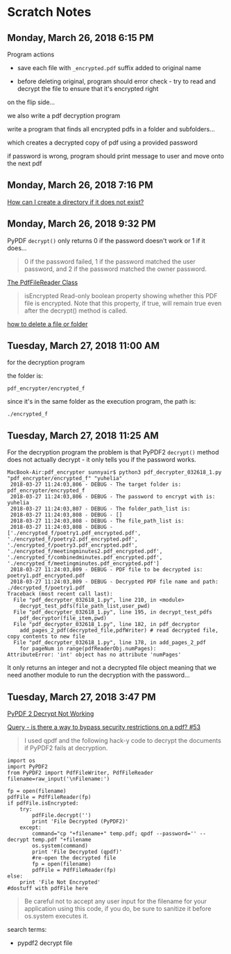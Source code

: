 # Scratch Notes

## Monday, March 26, 2018 6:15 PM

Program actions

* save each file with `_encrypted.pdf` suffix added to original name

* before deleting original, program should error check - try to read and decrypt the file to ensure that it's encrypted right

on the flip side...

we also write a pdf decryption program

write a program that finds all encrypted pdfs in a folder and subfolders...

which creates a decrypted copy of pdf using a provided password

if password is wrong, program should print message to user and move onto the next pdf

## Monday, March 26, 2018 7:16 PM

[How can I create a directory if it does not exist?](https://stackoverflow.com/questions/273192/how-can-i-create-a-directory-if-it-does-not-exist)

## Monday, March 26, 2018 9:32 PM

PyPDF `decrypt()` only returns 0 if the password doesn't work or 1 if it does...

> 0 if the password failed, 1 if the password matched the user password, and 2 if the password matched the owner password.

[The PdfFileReader Class](https://pythonhosted.org/PyPDF2/PdfFileReader.html)

> isEncrypted
> Read-only boolean property showing whether this PDF file is encrypted. Note that this property, if true, will remain true even after the decrypt() method is called.

[how to delete a file or folder](https://stackoverflow.com/questions/6996603/how-to-delete-a-file-or-folder)

## Tuesday, March 27, 2018 11:00 AM

for the decryption program

the folder is:

	pdf_encrypter/encrypted_f

since it's in the same folder as the execution program, the path is:

	./encrypted_f

## Tuesday, March 27, 2018 11:25 AM

For the decryption program the problem is that PyPDF2 `decrypt()` method does not actually decrypt - it only tells you if the password works.  

	MacBook-Air:pdf_encrypter sunnyair$ python3 pdf_decrypter_032618_1.py "pdf_encrypter/encrypted_f" "yuhelia"
	 2018-03-27 11:24:03,806 - DEBUG - The target folder is:  pdf_encrypter/encrypted_f
	 2018-03-27 11:24:03,806 - DEBUG - The password to encrypt with is:  yuhelia
	 2018-03-27 11:24:03,807 - DEBUG - The folder_path_list is:
	 2018-03-27 11:24:03,808 - DEBUG - []
	 2018-03-27 11:24:03,808 - DEBUG - The file_path_list is:
	 2018-03-27 11:24:03,808 - DEBUG - ['./encrypted_f/poetry1.pdf_encrypted.pdf', './encrypted_f/poetry2.pdf_encrypted.pdf', './encrypted_f/poetry3.pdf_encrypted.pdf', './encrypted_f/meetingminutes2.pdf_encrypted.pdf', './encrypted_f/combinedminutes.pdf_encrypted.pdf', './encrypted_f/meetingminutes.pdf_encrypted.pdf']
	 2018-03-27 11:24:03,809 - DEBUG - PDF file to be decrypted is:  poetry1.pdf_encrypted.pdf
	 2018-03-27 11:24:03,809 - DEBUG - Decrypted PDF file name and path:  ./decrypted_f/poetry1.pdf
	Traceback (most recent call last):
	  File "pdf_decrypter_032618_1.py", line 210, in <module>
	    decrypt_test_pdfs(file_path_list,user_pwd)
	  File "pdf_decrypter_032618_1.py", line 195, in decrypt_test_pdfs
	    pdf_decryptor(file_item,pwd)
	  File "pdf_decrypter_032618_1.py", line 182, in pdf_decryptor
	    add_pages_2_pdf(decrypted_file,pdfWriter) # read decrypted file, copy contents to new file
	  File "pdf_decrypter_032618_1.py", line 178, in add_pages_2_pdf
	    for pageNum in range(pdfReaderObj.numPages):
	AttributeError: 'int' object has no attribute 'numPages'

It only returns an integer and not a decrypted file object meaning that we need another module to run the decryption with the password...

## Tuesday, March 27, 2018 3:47 PM

[PyPDF 2 Decrypt Not Working](https://stackoverflow.com/questions/26242952/pypdf-2-decrypt-not-working)

[Query - is there a way to bypass security restrictions on a pdf? #53](https://github.com/mstamy2/PyPDF2/issues/53)

> I used qpdf and the following hack-y code to decrypt the documents if PyPDF2 fails at decryption.

	import os
	import PyPDF2
	from PyPDF2 import PdfFileWriter, PdfFileReader
	filename=raw_input('\nFilename:')

	fp = open(filename)
	pdfFile = PdfFileReader(fp)
	if pdfFile.isEncrypted:
	    try:
	        pdfFile.decrypt('')
	        print 'File Decrypted (PyPDF2)'
	    except:
	        command="cp "+filename+" temp.pdf; qpdf --password='' --decrypt temp.pdf "+filename
	        os.system(command)
	        print 'File Decrypted (qpdf)'
	        #re-open the decrypted file
	        fp = open(filename)
	        pdfFile = PdfFileReader(fp)
	else:
	    print 'File Not Encrypted'
	#dostuff with pdfFile here

> Be careful not to accept any user input for the filename for your application using this code, if you do, be sure to sanitize it before os.system executes it.

search terms:

* pypdf2 decrypt file


